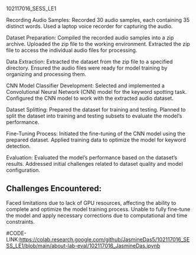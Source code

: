102117016_SESS_LE1

Recording Audio Samples:
Recorded 30 audio samples, each containing 35 distinct words.
Used a laptop voice recorder for capturing the audio.

Dataset Preparation:
Compiled the recorded audio samples into a zip archive.
Uploaded the zip file to the working environment.
Extracted the zip file to access the individual audio files for processing.

Data Extraction:
Extracted the dataset from the zip file to a specified directory.
Ensured the audio files were ready for model training by organizing and processing them.

CNN Model Classifier Development:
Selected and implemented a Convolutional Neural Network (CNN) model for the keyword spotting task.
Configured the CNN model to work with the extracted audio dataset.

Dataset Splitting:
Prepared the dataset for training and testing.
Planned to split the dataset into training and testing subsets to evaluate the model’s performance.

Fine-Tuning Process:
Initiated the fine-tuning of the CNN model using the prepared dataset.
Applied training data to optimize the model for keyword detection.

Evaluation:
Evaluated the model’s performance based on the dataset’s results.
Addressed initial challenges related to dataset quality and model configuration.

## Challenges Encountered:
Faced limitations due to lack of GPU resources, affecting the ability to complete and optimize the model training process.
Unable to fully fine-tune the model and apply necessary corrections due to computational and time constraints.

#CODE-LINK:https://colab.research.google.com/github/JasmineDas5/102117016_SESS_LE1/blob/main/about-lab-eval/102117016_JasmineDas.ipynb

